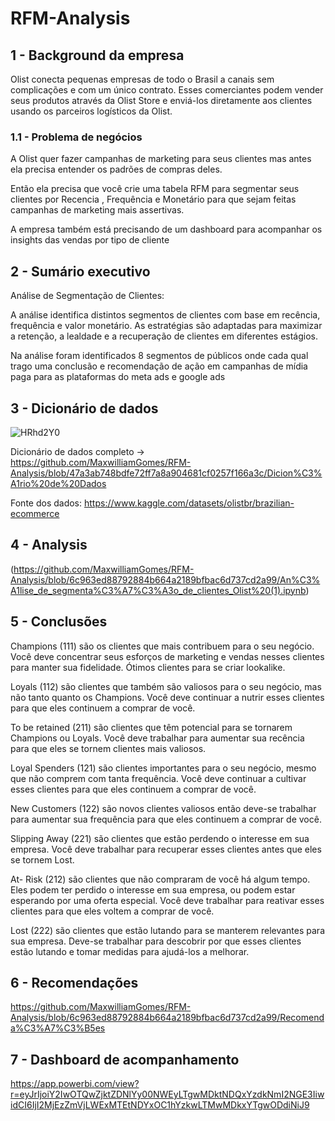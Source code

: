 # RFM-Analysis

## 1 - Background da empresa
Olist conecta pequenas empresas de todo o Brasil a canais sem complicações e com um único contrato. Esses comerciantes podem vender seus produtos através da Olist Store e enviá-los diretamente aos clientes usando os parceiros logísticos da Olist.


### 1.1 - Problema de negócios
A Olist quer fazer campanhas de marketing para seus clientes mas antes ela precisa entender os padrões de compras deles.

Então ela precisa que você crie uma tabela RFM para segmentar seus clientes por Recencia , Frequência e Monetário para que sejam feitas campanhas de marketing mais assertivas.

A empresa também está precisando de um dashboard para acompanhar os insights das vendas por tipo de cliente

## 2 - Sumário executivo

Análise de Segmentação de Clientes:

A análise identifica distintos segmentos de clientes com base em recência, frequência e valor monetário. As estratégias são adaptadas para maximizar a retenção, a lealdade e a recuperação de clientes em diferentes estágios.

Na análise foram identificados 8 segmentos de públicos onde cada qual trago uma conclusão e recomendação de ação em campanhas de mídia paga para as plataformas do meta ads e google ads

## 3 - Dicionário de dados
![HRhd2Y0](https://github.com/MaxwilliamGomes/RFM-Analysis/assets/117930231/54b647f6-8693-4479-91ba-d03dc0ef8a02)

Dicionário de dados completo -> https://github.com/MaxwilliamGomes/RFM-Analysis/blob/47a3ab748bdfe72ff7a8a904681cf0257f166a3c/Dicion%C3%A1rio%20de%20Dados

Fonte dos dados: https://www.kaggle.com/datasets/olistbr/brazilian-ecommerce

## 4 - Analysis

(https://github.com/MaxwilliamGomes/RFM-Analysis/blob/6c963ed88792884b664a2189bfbac6d737cd2a99/An%C3%A1lise_de_segmenta%C3%A7%C3%A3o_de_clientes_Olist%20(1).ipynb)

## 5 - Conclusões
Champions (111) são os clientes que mais contribuem para o seu negócio. Você deve concentrar seus esforços de marketing e vendas nesses clientes para manter sua fidelidade. Ótimos clientes para se criar lookalike.

Loyals (112) são clientes que também são valiosos para o seu negócio, mas não tanto quanto os Champions. Você deve continuar a nutrir esses clientes para que eles continuem a comprar de você.

To be retained (211) são clientes que têm potencial para se tornarem Champions ou Loyals. Você deve trabalhar para aumentar sua recência para que eles se tornem clientes mais valiosos.

Loyal Spenders (121) são clientes importantes para o seu negócio, mesmo que não comprem com tanta frequência. Você deve continuar a cultivar esses clientes para que eles continuem a comprar de você.

New Customers (122) são novos clientes valiosos então deve-se trabalhar para aumentar sua frequência para que eles continuem a comprar de você.

Slipping Away (221) são clientes que estão perdendo o interesse em sua empresa. Você deve trabalhar para recuperar esses clientes antes que eles se tornem Lost.

At- Risk (212) são clientes que não compraram de você há algum tempo. Eles podem ter perdido o interesse em sua empresa, ou podem estar esperando por uma oferta especial. Você deve trabalhar para reativar esses clientes para que eles voltem a comprar de você.

Lost (222) são clientes que estão lutando para se manterem relevantes para sua empresa. Deve-se trabalhar para descobrir por que esses clientes estão lutando e tomar medidas para ajudá-los a melhorar.

## 6 - Recomendações

https://github.com/MaxwilliamGomes/RFM-Analysis/blob/6c963ed88792884b664a2189bfbac6d737cd2a99/Recomenda%C3%A7%C3%B5es

## 7 - Dashboard de acompanhamento
https://app.powerbi.com/view?r=eyJrIjoiY2IwOTQwZjktZDNlYy00NWEyLTgwMDktNDQxYzdkNmI2NGE3IiwidCI6IjI2MjEzZmVjLWExMTEtNDYxOC1hYzkwLTMwMDkxYTgwODdiNiJ9
